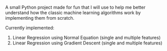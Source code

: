A small Python project made for fun that I will use to help me better understand how the classic machine learning algorithms work by implementing them from scratch. 

Currently implemented:
1. Linear Regression using Normal Equation (single and multiple features)
2. Linear Regression using Gradient Descent (single and multiple features)
